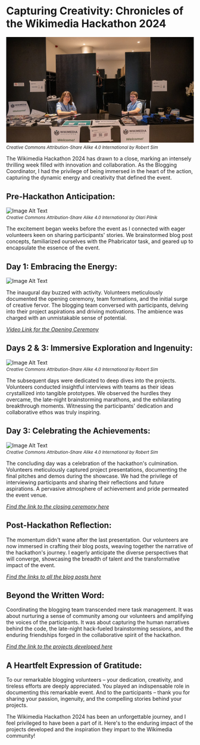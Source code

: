 # Capturing Creativity: Chronicles of the Wikimedia Hackathon 2024

![image info](https://github.com/KingJoris/KingJoris.github.io/blob/main/blog%20images/Wikimedia_Hackathon_2024_20240505_RSKY_07.jpg?raw=true)
<br/>
<small>*Creative Commons Attribution-Share Alike 4.0 International by Robert Sim*</small>

The Wikimedia Hackathon 2024 has drawn to a close, marking an intensely thrilling week filled with innovation and collaboration. As the Blogging Coordinator, I had the privilege of being immersed in the heart of the action, capturing the dynamic energy and creativity that defined the event.

## Pre-Hackathon Anticipation:
![Image Alt Text](https://commons.wikimedia.org/wiki/File:Wikimedia_Hackathon_2024-2-.jpg)
<br/>
<small>*Creative Commons Attribution-Share Alike 4.0 International by Olari Pilnik*</small>

The excitement began weeks before the event as I connected with eager volunteers keen on sharing participants' stories. We brainstormed blog post concepts, familiarized ourselves with the Phabricator task, and geared up to encapsulate the essence of the event.

## Day 1: Embracing the Energy:
![Image Alt Text](https://commons.wikimedia.org/wiki/File:Wikimedia_Hackathon_2024_2.jpg)
<br/>

The inaugural day buzzed with activity. Volunteers meticulously documented the opening ceremony, team formations, and the initial surge of creative fervor. The blogging team conversed with participants, delving into their project aspirations and driving motivations. The ambience was charged with an unmistakable sense of potential.

*[Video Link for the Opening Ceremony](https://www.youtube.com/watch?v=Fd6cvBjXiVU)*

## Days 2 & 3: Immersive Exploration and Ingenuity:
![Image Alt Text](https://commons.wikimedia.org/wiki/File:Wikimedia_Hackathon_2024_20240504_RSKY_14.jpg)
<br/>
<small>*Creative Commons Attribution-Share Alike 4.0 International by Robert Sim*</small>

The subsequent days were dedicated to deep dives into the projects. Volunteers conducted insightful interviews with teams as their ideas crystallized into tangible prototypes. We observed the hurdles they overcame, the late-night brainstorming marathons, and the exhilarating breakthrough moments. Witnessing the participants' dedication and collaborative ethos was truly inspiring.

## Day 3: Celebrating the Achievements:
![Image Alt Text](https://commons.wikimedia.org/wiki/File:Wikimedia_Hackathon_2024_20240504_RSKY_01.jpg)
<br/>
<small>*Creative Commons Attribution-Share Alike 4.0 International by Robert Sim*</small>

The concluding day was a celebration of the hackathon's culmination. Volunteers meticulously captured project presentations, documenting the final pitches and demos during the showcase. We had the privilege of interviewing participants and sharing their reflections and future aspirations. A pervasive atmosphere of achievement and pride permeated the event venue.

*[Find the link to the closing  ceremony here](https://www.youtube.com/watch?v=-fHTdldf5Xo)*

## Post-Hackathon Reflection:

The momentum didn't wane after the last presentation. Our volunteers are now immersed in crafting their blog posts, weaving together the narrative of the hackathon's journey. I eagerly anticipate the diverse perspectives that will converge, showcasing the breadth of talent and the transformative impact of the event.

*[Find the links to all the blog posts here](https://phabricator.wikimedia.org/T357299)*

## Beyond the Written Word:

Coordinating the blogging team transcended mere task management. It was about nurturing a sense of community among our volunteers and amplifying the voices of the participants. It was about capturing the human narratives behind the code, the late-night hack-fueled brainstorming sessions, and the enduring friendships forged in the collaborative spirit of the hackathon.

*[Find the link to the projects developed here](https://etherpad.wikimedia.org/p/wmh2024-Wikimedia_Hackathon_2024_Closing)*

## A Heartfelt Expression of Gratitude:

To our remarkable blogging volunteers – your dedication, creativity, and tireless efforts are deeply appreciated. You played an indispensable role in documenting this remarkable event. And to the participants – thank you for sharing your passion, ingenuity, and the compelling stories behind your projects.

The Wikimedia Hackathon 2024 has been an unforgettable journey, and I feel privileged to have been a part of it. Here's to the enduring impact of the projects developed and the inspiration they impart to the Wikimedia community!
